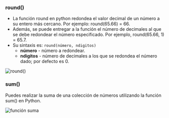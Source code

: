 ### round()

* La función round en python redondea el valor decimal de un número a su entero más cercano. Por ejemplo: round(65.66) = 66.
* Además, se puede entregar a la función el número de decimales al que se debe redondear el número especificado. Por ejemplo, round(65.66, 1) = 65.7.
* Su sintaxis es: `round(número, ndigitos)`
  - **número** - número a redondear.
  - **ndigitos** - número de decimales a los que se redondea el número dado; por defecto es 0.










![round()](https://dphi-courses.s3.ap-south-1.amazonaws.com/introduction-to-python-basics-for-data-science/round\(\).png)





### sum()

Puedes realizar la suma de una colección de números utilizando la función sum() en Python.


![función suma](https://dphi-courses.s3.ap-south-1.amazonaws.com/introduction-to-python-basics-for-data-science/sum.png)